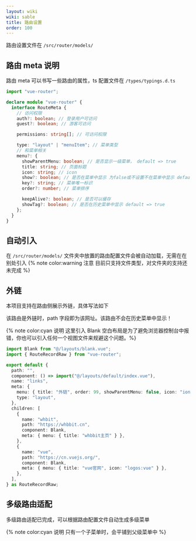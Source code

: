 ```yaml
---
layout: wiki
wiki: sable
title: 路由设置
order: 100
---
```


路由设置文件在 `/src/router/models/`

## 路由 meta 说明

路由 meta 可以书写一些路由的属性，ts 配置文件在 `/types/typings.d.ts`

```ts
import "vue-router";

declare module "vue-router" {
  interface RouteMeta {
    // 访问权限
    auth?: boolean; // 登录用户可访问
    guest?: boolean; // 游客可访问

    permissions: string[]; // 可访问权限

    type: "layout" | "menuItem"; // 菜单类型
    // 和菜单相关
    menu?: {
      showParentMenu: boolean; // 是否显示一级菜单， default => true
      title: string; // 页面标题
      icon: string; // icon
      show?: boolean; // 是否在菜单中显示 为false或不设置不在菜单中显示 default => true
      key?: string; // 菜单唯一标识
      order?: number; // 菜单排序

      keepAlive?: boolean; // 是否可以缓存
      showTag?: boolean; // 是否在历史菜单中显示 default => true
    };
  }
}
```

## 自动引入

在 `/src/router/models/` 文件夹中放置的路由配置文件会被自动加载，无需在在别处引入
{% note color:warning 注意 目前只支持文件类型，对文件夹的支持还未完成 %}

## 外链

本项目支持在路由侧展示外链，具体写法如下

该路由是外链时，path 字段即为该网址。该路由不会在历史菜单中显示！

{% note color:cyan 说明 这里引入 Blank 空白布局是为了避免浏览器控制台中报错，你也可以引入任何一个视图文件来规避这个问题。%}

```ts
import Blank from "@/layouts/blank.vue";
import { RouteRecordRaw } from "vue-router";

export default {
  path: "",
  component: () => import("@/layouts/default/index.vue"),
  name: "links",
  meta: {
    menu: { title: "外链", order: 99, showParentMenu: false, icon: "ion:link" },
    type: "layout",
  },
  children: [
    {
      name: "whbit",
      path: "https://whbbit.cn",
      component: Blank,
      meta: { menu: { title: "whbbit主页" } },
    },
    {
      name: "vue",
      path: "https://cn.vuejs.org/",
      component: Blank,
      meta: { menu: { title: "vue官网", icon: "logos:vue" } },
    },
  ],
} as RouteRecordRaw;
```

## 多级路由适配

多级路由适配已完成，可以根据路由配置文件自动生成多级菜单

{% note color:cyan 说明 只有一个子菜单时，会平铺到父级菜单中 %}
